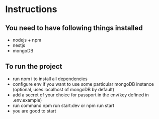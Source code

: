 # Instructions

## You need to have following things installed

- nodejs + npm
- nestjs
- mongoDB

## To run the project

- run npm i to install all dependencies
- configure env if you want to use some particular mongoDB instance (optional, uses localhost of mongoDB by default)
- add a secret of your choice for passport in the env(key defined in .env.example)
- run command npm run start:dev or npm run start
- you are good to start
